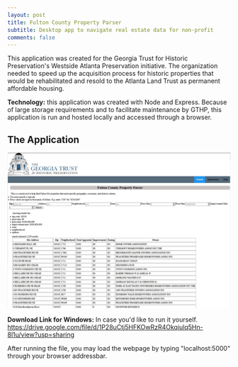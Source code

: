 ```yaml
---
layout: post
title: Fulton County Property Parser
subtitle: Desktop app to navigate real estate data for non-profit
comments: false
---
```


This application was created for the Georgia Trust for Historic Preservation's Westside Atlanta Preservation initiative. The organization needed to speed up the acquisition process for historic properties that would be rehabilitated and resold to the Atlanta Land Trust as permanent affordable housing.

**Technology:** this application was created with Node and Express. Because of large storage requirements and to facilitate maintenance by GTHP, this application is run and hosted locally and accessed through a browser.

## The Application

![Crepe](https://github.com/agudiswitz/Anton-Gudiswitz/blob/master/assets/GTHPHousfinder.jpg)


**Download Link for Windows:**
In case you'd like to run it yourself.
https://drive.google.com/file/d/1P28uCtj5HFKOwRzR4Okqiulq5Hn-8l1u/view?usp=sharing

After running the file, you may load the webpage by typing "localhost:5000" through your browser addressbar. 
